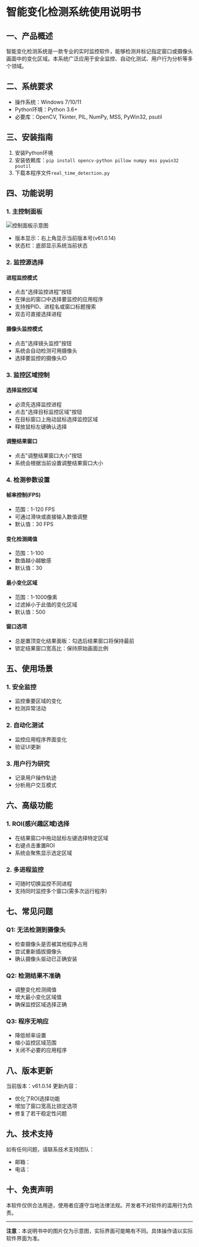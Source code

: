 # 智能变化检测系统使用说明书

## 一、产品概述
智能变化检测系统是一款专业的实时监控软件，能够检测并标记指定窗口或摄像头画面中的变化区域。本系统广泛应用于安全监控、自动化测试、用户行为分析等多个领域。

## 二、系统要求
- 操作系统：Windows 7/10/11
- Python环境：Python 3.6+
- 必要库：OpenCV, Tkinter, PIL, NumPy, MSS, PyWin32, psutil

## 三、安装指南
1. 安装Python环境
2. 安装依赖库：`pip install opencv-python pillow numpy mss pywin32 psutil`
3. 下载本程序文件`real_time_detection.py`

## 四、功能说明

### 1. 主控制面板
![控制面板示意图](控制面板示意图.png)
- 版本显示：右上角显示当前版本号(v61.0.14)
- 状态栏：底部显示系统当前状态

### 2. 监控源选择
#### 进程监控模式
- 点击"选择监控进程"按钮
- 在弹出的窗口中选择要监控的应用程序
- 支持按PID、进程名或窗口标题搜索
- 双击可直接选择进程

#### 摄像头监控模式
- 点击"选择镜头监控"按钮
- 系统会自动检测可用摄像头
- 选择要监控的摄像头ID

### 3. 监控区域控制
#### 选择监控区域
- 必须先选择监控进程
- 点击"选择目标监控区域"按钮
- 在目标窗口上拖动鼠标选择监控区域
- 释放鼠标左键确认选择

#### 调整结果窗口
- 点击"调整结果窗口大小"按钮
- 系统会根据当前设置调整结果窗口大小

### 4. 检测参数设置
#### 帧率控制(FPS)
- 范围：1-120 FPS
- 可通过滑块或直接输入数值调整
- 默认值：30 FPS

#### 变化检测阈值
- 范围：1-100
- 数值越小越敏感
- 默认值：30

#### 最小变化区域
- 范围：1-1000像素
- 过滤掉小于此值的变化区域
- 默认值：500

#### 窗口选项
- 总是置顶变化结果面板：勾选后结果窗口将保持最前
- 锁定结果窗口宽高比：保持原始画面比例

## 五、使用场景

### 1. 安全监控
- 监控重要区域的变化
- 检测异常活动

### 2. 自动化测试
- 监控应用程序界面变化
- 验证UI更新

### 3. 用户行为研究
- 记录用户操作轨迹
- 分析用户交互模式

## 六、高级功能

### 1. ROI(感兴趣区域)选择
- 在结果窗口中拖动鼠标左键选择特定区域
- 右键点击重置ROI
- 系统会聚焦显示选定区域

### 2. 多进程监控
- 可随时切换监控不同进程
- 支持同时监控多个窗口(需多次运行程序)

## 七、常见问题

### Q1: 无法检测到摄像头
- 检查摄像头是否被其他程序占用
- 尝试重新插拔摄像头
- 确认摄像头驱动已正确安装

### Q2: 检测结果不准确
- 调整变化检测阈值
- 增大最小变化区域值
- 确保监控区域选择正确

### Q3: 程序无响应
- 降低帧率设置
- 缩小监控区域范围
- 关闭不必要的应用程序

## 八、版本更新
当前版本：v61.0.14
更新内容：
- 优化了ROI选择功能
- 增加了窗口宽高比锁定选项
- 修复了若干稳定性问题

## 九、技术支持
如有任何问题，请联系技术支持团队：
- 邮箱：
- 电话：

## 十、免责声明
本软件仅供合法用途，使用者应遵守当地法律法规。开发者不对软件的滥用行为负责。

---

**注意**：本说明书中的图片仅为示意图，实际界面可能略有不同。具体操作请以实际软件界面为准。
